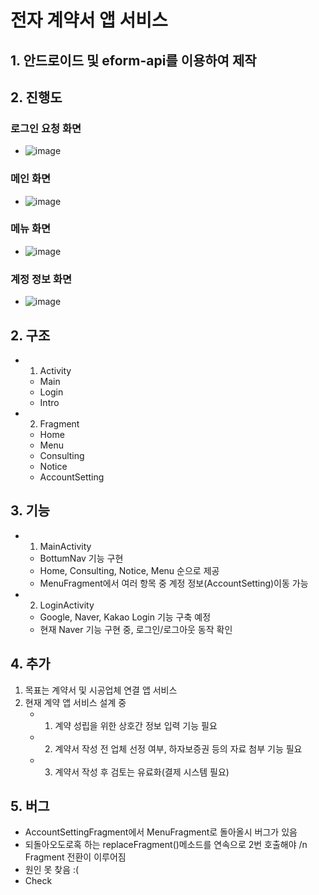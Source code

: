 # 전자 계약서 앱 서비스

## 1. 안드로이드 및 eform-api를 이용하여 제작

## 2. 진행도

### 로그인 요청 화면
   - ![image](image/캡처1.PNG)
   
### 메인 화면
   - ![image](image/캡처2.PNG)
   
### 메뉴 화면
   - ![image](image/캡처3.PNG)
   
### 계정 정보 화면
   - ![image](image/캡처4.PNG)
   
## 2. 구조

- 1. Activity
    - Main
    - Login
    - Intro

- 2. Fragment
    - Home
    - Menu
    - Consulting
    - Notice
    - AccountSetting

## 3. 기능
    
- 1. MainActivity
    - BottumNav 기능 구현
    - Home, Consulting, Notice, Menu 순으로 제공
    - MenuFragment에서 여러 항목 중 계정 정보(AccountSetting)이동 가능
    
- 2. LoginActivity
   - Google, Naver, Kakao Login 기능 구축 예정
   - 현재 Naver 기능 구현 중, 로그인/로그아웃 동작 확인
   
## 4. 추가

1. 목표는 계약서 및 시공업체 연결 앱 서비스
2. 현재 계약 앱 서비스 설계 중
    - 1. 계약 성립을 위한 상호간 정보 입력 기능 필요
    - 2. 계약서 작성 전 업체 선정 여부, 하자보증권 등의 자료 첨부 기능 필요
    - 3. 계약서 작성 후 검토는 유료화(결제 시스템 필요)
   
## 5. 버그
- AccountSettingFragment에서 MenuFragment로 돌아올시 버그가 있음
- 되돌아오도로혹 하는 replaceFragment()메소드를 연속으로 2번 호출해야 /n Fragment 전환이 이루어짐
- 원인 못 찾음 :(
- Check
   

    

